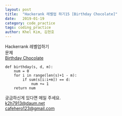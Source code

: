 ```yaml
---
layout: post
title:  "Hackerank 레벨업 하기15 [Birthday Chocolate]"
date:   2019-01-19
category: code_practice
tags: coding_practice
author: Khel Kim, 김현호
---
```


Hackerrank 레벨업하기  
문제  
[Birthday Chocolate](https://www.hackerrank.com/challenges/the-birthday-bar/problem)

~~~
def birthday(s, d, m):
    num = 0
    for i in range(len(s)+1 - m):
        if sum(s[i:i+m]) == d:
            num += 1
    return num
~~~

궁금하신게 있다면 메일 주세요.  
k2h7913@daum.net  
cafehero123@gmail.com
